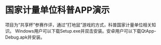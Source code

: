 # 国家计量单位科普APP演示
项目为“共享杯”参赛作评，通过“打地鼠”游戏的方式，科普国家计量单位相关知识。
Windows用户可以下载Setup.exe并双击安装。安卓用户可以下载QtApp-Debug.apk并安装。
